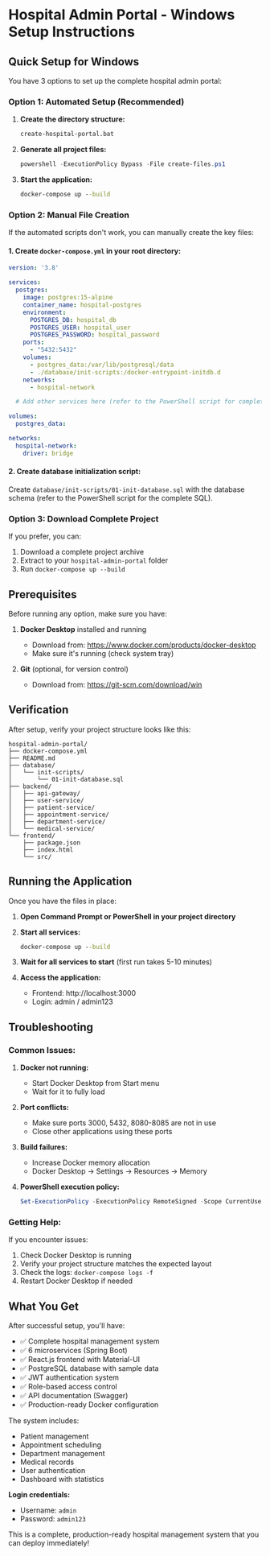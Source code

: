 # Hospital Admin Portal - Windows Setup Instructions

## Quick Setup for Windows

You have 3 options to set up the complete hospital admin portal:

### Option 1: Automated Setup (Recommended)

1. **Create the directory structure:**
   ```cmd
   create-hospital-portal.bat
   ```

2. **Generate all project files:**
   ```powershell
   powershell -ExecutionPolicy Bypass -File create-files.ps1
   ```

3. **Start the application:**
   ```cmd
   docker-compose up --build
   ```

### Option 2: Manual File Creation

If the automated scripts don't work, you can manually create the key files:

#### 1. Create `docker-compose.yml` in your root directory:

```yaml
version: '3.8'

services:
  postgres:
    image: postgres:15-alpine
    container_name: hospital-postgres
    environment:
      POSTGRES_DB: hospital_db
      POSTGRES_USER: hospital_user
      POSTGRES_PASSWORD: hospital_password
    ports:
      - "5432:5432"
    volumes:
      - postgres_data:/var/lib/postgresql/data
      - ./database/init-scripts:/docker-entrypoint-initdb.d
    networks:
      - hospital-network

  # Add other services here (refer to the PowerShell script for complete configuration)

volumes:
  postgres_data:

networks:
  hospital-network:
    driver: bridge
```

#### 2. Create database initialization script:
Create `database/init-scripts/01-init-database.sql` with the database schema (refer to the PowerShell script for the complete SQL).

### Option 3: Download Complete Project

If you prefer, you can:

1. Download a complete project archive
2. Extract to your `hospital-admin-portal` folder
3. Run `docker-compose up --build`

## Prerequisites

Before running any option, make sure you have:

1. **Docker Desktop** installed and running
   - Download from: https://www.docker.com/products/docker-desktop
   - Make sure it's running (check system tray)

2. **Git** (optional, for version control)
   - Download from: https://git-scm.com/download/win

## Verification

After setup, verify your project structure looks like this:

```
hospital-admin-portal/
├── docker-compose.yml
├── README.md
├── database/
│   └── init-scripts/
│       └── 01-init-database.sql
├── backend/
│   ├── api-gateway/
│   ├── user-service/
│   ├── patient-service/
│   ├── appointment-service/
│   ├── department-service/
│   └── medical-service/
└── frontend/
    ├── package.json
    ├── index.html
    └── src/
```

## Running the Application

Once you have the files in place:

1. **Open Command Prompt or PowerShell in your project directory**

2. **Start all services:**
   ```cmd
   docker-compose up --build
   ```

3. **Wait for all services to start** (first run takes 5-10 minutes)

4. **Access the application:**
   - Frontend: http://localhost:3000
   - Login: admin / admin123

## Troubleshooting

### Common Issues:

1. **Docker not running:**
   - Start Docker Desktop from Start menu
   - Wait for it to fully load

2. **Port conflicts:**
   - Make sure ports 3000, 5432, 8080-8085 are not in use
   - Close other applications using these ports

3. **Build failures:**
   - Increase Docker memory allocation
   - Docker Desktop → Settings → Resources → Memory

4. **PowerShell execution policy:**
   ```powershell
   Set-ExecutionPolicy -ExecutionPolicy RemoteSigned -Scope CurrentUser
   ```

### Getting Help:

If you encounter issues:

1. Check Docker Desktop is running
2. Verify your project structure matches the expected layout
3. Check the logs: `docker-compose logs -f`
4. Restart Docker Desktop if needed

## What You Get

After successful setup, you'll have:

- ✅ Complete hospital management system
- ✅ 6 microservices (Spring Boot)
- ✅ React.js frontend with Material-UI
- ✅ PostgreSQL database with sample data
- ✅ JWT authentication system
- ✅ Role-based access control
- ✅ API documentation (Swagger)
- ✅ Production-ready Docker configuration

The system includes:
- Patient management
- Appointment scheduling
- Department management
- Medical records
- User authentication
- Dashboard with statistics

**Login credentials:**
- Username: `admin`
- Password: `admin123`

This is a complete, production-ready hospital management system that you can deploy immediately!